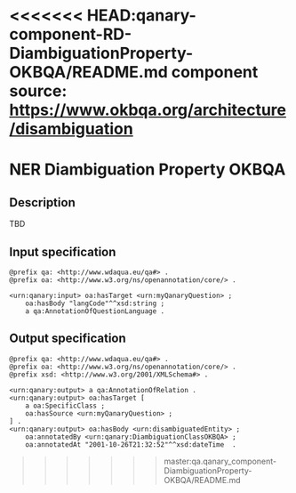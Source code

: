 <<<<<<< HEAD:qanary-component-RD-DiambiguationProperty-OKBQA/README.md
component source: https://www.okbqa.org/architecture/disambiguation
=======
# NER Diambiguation Property OKBQA

## Description

TBD

## Input specification

```ttl
@prefix qa: <http://www.wdaqua.eu/qa#> .
@prefix oa: <http://www.w3.org/ns/openannotation/core/> .

<urn:qanary:input> oa:hasTarget <urn:myQanaryQuestion> ;
    oa:hasBody "langCode"^^xsd:string ;
    a qa:AnnotationOfQuestionLanguage .
```

## Output specification

```ttl
@prefix qa: <http://www.wdaqua.eu/qa#> .
@prefix oa: <http://www.w3.org/ns/openannotation/core/> .
@prefix xsd: <http://www.w3.org/2001/XMLSchema#> .

<urn:qanary:output> a qa:AnnotationOfRelation .
<urn:qanary:output> oa:hasTarget [
	a oa:SpecificClass ;
 	oa:hasSource <urn:myQanaryQuestion> ;
] .
<urn:qanary:output> oa:hasBody <urn:disambiguatedEntity> ;
    oa:annotatedBy <urn:qanary:DiambiguationClassOKBQA> ;
    oa:annotatedAt "2001-10-26T21:32:52"^^xsd:dateTime  .
```
>>>>>>> master:qa.qanary_component-DiambiguationProperty-OKBQA/README.md
